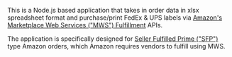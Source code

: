 This is a Node.js based application that takes in order data in xlsx spreadsheet format and purchase/print FedEx & UPS labels via [Amazon's Marketplace Web Services ("MWS") Fulfillment](http://docs.developer.amazonservices.com/en_US/merch_fulfill/index.html) APIs.

The application is specifically designed for [Seller Fulfilled Prime ("SFP")](https://sellercentral.amazon.com/gp/help/201812230) type Amazon orders, which Amazon requires vendors to fulfill using MWS. 
